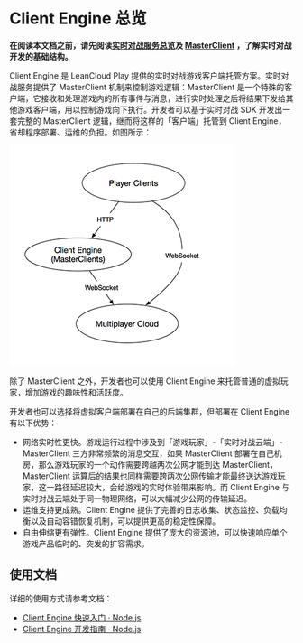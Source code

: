 # Client Engine 总览

**在阅读本文档之前，请先阅读[实时对战服务总览](multiplayer.html)及 [MasterClient](multiplayer.html#相关概念) ，了解实时对战开发的基础结构。**

Client Engine 是 LeanCloud Play 提供的实时对战游戏客户端托管方案。实时对战服务提供了 MasterClient 机制来控制游戏逻辑：MasterClient 是一个特殊的客户端，它接收和处理游戏内的所有事件与消息，进行实时处理之后将结果下发给其他游戏客户端，用以控制游戏向下执行。开发者可以基于实时对战 SDK 开发出一套完整的 MasterClient 逻辑，继而将这样的「客户端」托管到 Client Engine，省却程序部署、运维的负担。如图所示：

![image](images/client-engine-structure.png)

除了 MasterClient 之外，开发者也可以使用 Client Engine 来托管普通的虚拟玩家，增加游戏的趣味性和活跃度。

开发者也可以选择将虚拟客户端部署在自己的后端集群，但部署在 Client Engine 有以下优势：

* 网络实时性更快。游戏运行过程中涉及到「游戏玩家」-「实时对战云端」- MasterClient 三方非常频繁的消息交互，如果 MasterClient 部署在自己机房，那么游戏玩家的一个动作需要跨越两次公网才能到达 MasterClient，MasterClient 运算后的结果也同样需要跨两次公网传输才能最终送达游戏玩家，这一路径延迟较大，会给游戏的实时体验带来影响。而 Client Engine 与实时对战云端处于同一物理网络，可以大幅减少公网的传输延迟。
* 运维支持更成熟。Client Engine 提供了完善的日志收集、状态监控、负载均衡以及自动容错恢复机制，可以提供更高的稳定性保障。
* 自由伸缩更有弹性。Client Engine 提供了庞大的资源池，可以快速响应单个游戏产品临时的、突发的扩容需求。

## 使用文档

详细的使用方式请参考文档：

* [Client Engine 快速入门 · Node.js](client-engine-quick-start-node.html)
* [Client Engine 开发指南 · Node.js](client-engine-guide-node.html)